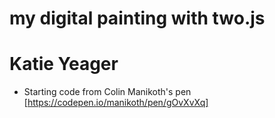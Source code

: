 # my digital painting with two.js

# Katie Yeager

- Starting code from Colin Manikoth's pen [https://codepen.io/manikoth/pen/gOvXvXq]
